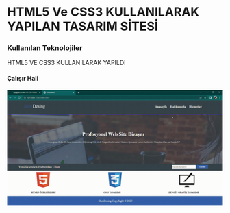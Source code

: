 <h1>HTML5 Ve CSS3 KULLANILARAK YAPILAN TASARIM SİTESİ</h1>

<h3>Kullanılan Teknolojiler</h3>

HTML5 VE CSS3 KULLANILARAK YAPILDI

<h4>Çalışır Hali</h4>

![](ekran.gif)